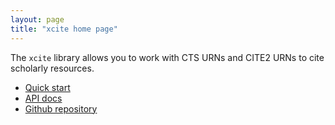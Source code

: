 ```yaml
---
layout: page
title: "xcite home page"
---
```


The `xcite` library allows you to work with CTS URNs and CITE2 URNs to cite scholarly resources.

-  [Quick start](quick)
-  [API docs](api)
-  [Github repository](https://github.com/cite-architecture/xcite)
